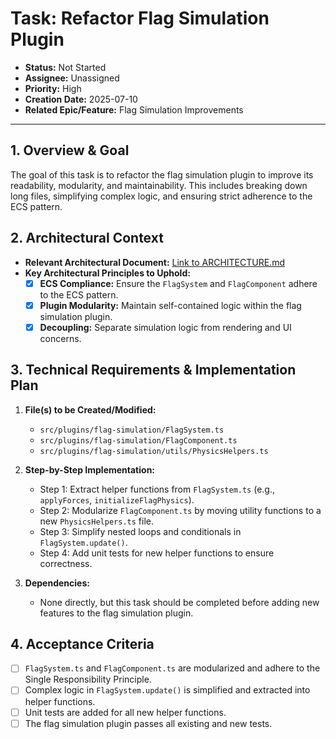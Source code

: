 # Task: Refactor Flag Simulation Plugin

- **Status:** Not Started
- **Assignee:** Unassigned
- **Priority:** High
- **Creation Date:** 2025-07-10
- **Related Epic/Feature:** Flag Simulation Improvements

---

## 1. Overview & Goal

The goal of this task is to refactor the flag simulation plugin to improve its readability, modularity, and maintainability. This includes breaking down long files, simplifying complex logic, and ensuring strict adherence to the ECS pattern.

## 2. Architectural Context

- **Relevant Architectural Document:** [Link to ARCHITECTURE.md](./../architecture/ARCHITECTURE.md)
- **Key Architectural Principles to Uphold:**
  - [x] **ECS Compliance:** Ensure the `FlagSystem` and `FlagComponent` adhere to the ECS pattern.
  - [x] **Plugin Modularity:** Maintain self-contained logic within the flag simulation plugin.
  - [x] **Decoupling:** Separate simulation logic from rendering and UI concerns.

## 3. Technical Requirements & Implementation Plan

1.  **File(s) to be Created/Modified:**

    - `src/plugins/flag-simulation/FlagSystem.ts`
    - `src/plugins/flag-simulation/FlagComponent.ts`
    - `src/plugins/flag-simulation/utils/PhysicsHelpers.ts`

2.  **Step-by-Step Implementation:**

    - Step 1: Extract helper functions from `FlagSystem.ts` (e.g., `applyForces`, `initializeFlagPhysics`).
    - Step 2: Modularize `FlagComponent.ts` by moving utility functions to a new `PhysicsHelpers.ts` file.
    - Step 3: Simplify nested loops and conditionals in `FlagSystem.update()`.
    - Step 4: Add unit tests for new helper functions to ensure correctness.

3.  **Dependencies:**
    - None directly, but this task should be completed before adding new features to the flag simulation plugin.

## 4. Acceptance Criteria

- [ ] `FlagSystem.ts` and `FlagComponent.ts` are modularized and adhere to the Single Responsibility Principle.
- [ ] Complex logic in `FlagSystem.update()` is simplified and extracted into helper functions.
- [ ] Unit tests are added for all new helper functions.
- [ ] The flag simulation plugin passes all existing and new tests.
